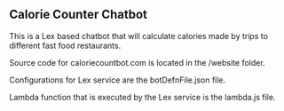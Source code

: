 Calorie Counter Chatbot
-----------------------

This is a Lex based chatbot that will calculate calories made by trips to different fast food restaurants.

Source code for caloriecountbot.com is located in the /website folder.

Configurations for Lex service are the botDefnFile.json file.

Lambda function that is executed by the Lex service is the lambda.js file.
